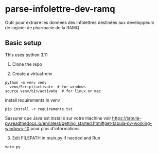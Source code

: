 # parse-infolettre-dev-ramq
Outil pour extraire les données des infolettres destinées aux developpeurs de logiciel de pharmacie de la RAMQ

## Basic setup
This uses python 3.11

1. Clone the repo

2. Create a virtual-env
```
python -m venv venv
. venv/Script/activate  # for windows
source venv/bin/activate  # for linux or mac
```

install requirements in venv
```
pip install -r requirements.txt
```
Sassurer que Java est installé sur votre machine
voir https://tabula-py.readthedocs.io/en/latest/getting_started.html#get-tabula-py-working-windows-10    pour plus d'informations


3. Edit FILEPATH in main.py if needed and Run

`main.py`
